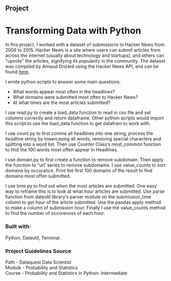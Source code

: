 ## Project
# Transforming Data with Python

In this project, I worked with a dataset of submissions to Hacker News from 2006 to 2015. Hacker News is a site where users can submit articles from across the internet (usually about technology and startups), and others can "upvote" the articles, signifying its popularity in the community. The dataset was compiled by Arnaud Drizard using the Hacker News API, and can be found [here](https://github.com/arnauddri/hn).

I wrote python scripts to answer some main questions:
- What words appear most often in the headlines?
- What domains were submitted most often to Hacker News?
- At what times are the most articles submitted?

I use read.py to create a load_data function to read in csv file and set columns correctly and return dataframe.  Other python scripts would import this script to use the load_data function to get datafram to work with.

I use count.py to first comine all headlines into one string, process the headline string by lowercasing all words, removing special characters and splitting into a word list. Then use Counter Class’s most_common function to find the 100 words most offen appear in Headlines.

I use domain.py to first create a function to remove subdomain.  Then apply the function to “url’ series to remove subdomains.  I use value_counts to sort domains by occurance.  Print the first 100 domains of the result to find domains most offen submitted.

I use time.py to find out when the most articles are submitted. One easy way to reframe this is to look at what hour articles are submitted. Use parse function from dateutil library‘s parser module on the submission_time column to get hour of the article submitted.  Use the pandas apply method to make a column of submission hour.  Finally I use the value_counts method to find the number of occurences of each hour.


### Built with:

Python, Dateutil, Terminal.


### Project Guidelines Source

 Path - Dataquest Data Scientist\
 Module - Probability and Statistics\
 Course - Probability and Statistics in Python: Intermediate


